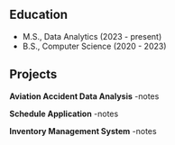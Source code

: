 ## Education 

- M.S., Data Analytics (2023 - present) 
- B.S., Computer Science (2020 - 2023) 

## Projects 
**Aviation Accident Data Analysis** 
-notes

**Schedule Application**
-notes

**Inventory Management System** 
-notes
